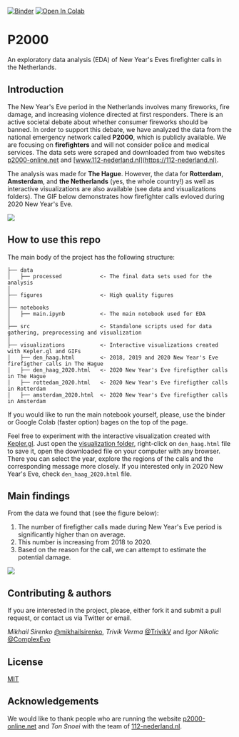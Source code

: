 [![Binder](https://mybinder.org/badge_logo.svg)](https://mybinder.org/v2/gh/mikhailsirenko/P2000/master?filepath=notebooks%2Fmain.ipynb)
[![Open In Colab](https://colab.research.google.com/assets/colab-badge.svg)](https://colab.research.google.com/github/mikhailsirenko/P2000/blob/master/notebooks/main.ipynb)

# P2000
An exploratory data analysis (EDA) of New Year's Eves firefighter calls in the Netherlands.

## Introduction
The New Year's Eve period in the Netherlands involves many fireworks, fire damage, and increasing violence directed at first responders. There is an active societal debate about whether consumer fireworks should be banned. In order to support this debate, we have analyzed the data from the national emergency network called __P2000__, which is publicly available. We are focusing on __firefighters__ and will not consider police and medical services. The data sets were scraped and downloaded from two websites [p2000-online.net](http://p2000-online.net/) and [www.112-nederland.nl](https://112-nederland.nl).

The analysis was made for __The Hague__. However, the data for __Rotterdam__, __Amsterdam__, and __the Netherlands__ (yes, the whole country!) as well as interactive visualizations are also available (see data and visualizations folders). The GIF below demonstrates how firefighter calls evloved during 2020 New Year's Eve.  

![](https://github.com/mikhailsirenko/P2000/blob/master/visualizations/den_haag_2020.gif)

## How to use this repo
The main body of the project has the following structure:
```
├── data
│   ├── processed            <- The final data sets used for the analysis
│
├── figures                  <- High quality figures 
│
├── notebooks                
│   ├── main.ipynb           <- The main notebook used for EDA
│
├── src                      <- Standalone scripts used for data gathering, preprocessing and visualization
│
├── visualizations           <- Interactive visualizations created with Kepler.gl and GIFs            
│   ├── den_haag.html        <- 2018, 2019 and 2020 New Year's Eve firefigther calls in The Hague
│   ├── den_haag_2020.html   <- 2020 New Year's Eve firefigther calls in The Hague
│   ├── rottedam_2020.html   <- 2020 New Year's Eve firefigther calls in Rotterdam  
│   ├── amsterdam_2020.html  <- 2020 New Year's Eve firefigther calls in Amsterdam
```

If you would like to run the main notebook yourself, please, use the binder or Google Colab (faster option) bages on the top of the page.

Feel free to experiment with the interactive visualization created with [Kepler.gl](https://kepler.gl). Just open the [visualization folder](https://github.com/mikhailsirenko/P2000/tree/master/visualizations), right-click on `den_haag.html` file to save it, open the downloaded file on your computer with any browser. There you can select the year, explore the regions of the calls and the corresponding message more closely. If you interested only in 2020 New Year's Eve, check `den_haag_2020.html` file.

## Main findings
From the data we found that (see the figure below):
1. The number of firefigther calls made during New Year's Eve period is significantly higher than on average.
2. This number is increasing from 2018 to 2020.   
3. Based on the reason for the call, we can attempt to estimate the potential damage.

![](https://github.com/mikhailsirenko/P2000/blob/master/figures/fig5.png)

## Contributing & authors
If you are interested in the project, please, either fork it and submit a pull request, or contact us via Twitter or email.

_Mikhail Sirenko_ [@mikhailsirenko](https://twitter.com/mikhailsirenko), _Trivik Verma_ [@TrivikV](https://twitter.com/TrivikV) and _Igor Nikolic_ [@ComplexEvo](https://twitter.com/ComplexEvo)

## License
[MIT](https://opensource.org/licenses/MIT)

## Acknowledgements
We would like to thank people who are running the website [p2000-online.net](https://p2000-online.net) and _Ton Snoei_ with the team of [112-nederland.nl](https://112-nederland.nl).
